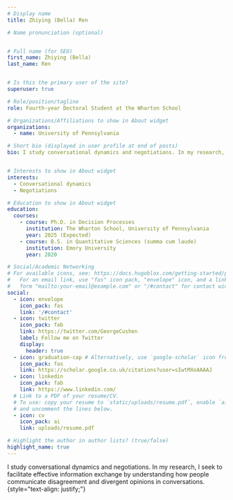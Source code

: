 ```yaml
---
# Display name
title: Zhiying (Bella) Ren

# Name pronunciation (optional)


# Full name (for SEO)
first_name: Zhiying (Bella)
last_name: Ren


# Is this the primary user of the site?
superuser: true

# Role/position/tagline
role: Fourth-year Doctoral Student at the Wharton School

# Organizations/Affiliations to show in About widget
organizations:
  - name: University of Pennsylvania

# Short bio (displayed in user profile at end of posts)
bio: I study conversational dynamics and negotiations. In my research, I seek to facilitate effective information exchange by understanding how people communicate disagreement and divergent opinions in conversations.


# Interests to show in About widget
interests:
  - Conversational dynamics
  - Negotiations

# Education to show in About widget
education:
  courses:
    - course: Ph.D. in Decision Processes 
      institution: The Wharton School, University of Pennsylvania
      year: 2025 (Expected)
    - course: B.S. in Quantitative Sciences (summa cum laude)  
      institution: Emory University
      year: 2020

# Social/Academic Networking
# For available icons, see: https://docs.hugoblox.com/getting-started/page-builder/#icons
#   For an email link, use "fas" icon pack, "envelope" icon, and a link in the
#   form "mailto:your-email@example.com" or "/#contact" for contact widget.
social:
  - icon: envelope
    icon_pack: fas
    link: '/#contact'
  - icon: twitter
    icon_pack: fab
    link: https://twitter.com/GeorgeCushen
    label: Follow me on Twitter
    display:
      header: true
  - icon: graduation-cap # Alternatively, use `google-scholar` icon from `ai` icon pack
    icon_pack: fas
    link: https://scholar.google.co.uk/citations?user=sIwtMXoAAAAJ
  - icon: linkedin
    icon_pack: fab
    link: https://www.linkedin.com/
  # Link to a PDF of your resume/CV.
  # To use: copy your resume to `static/uploads/resume.pdf`, enable `ai` icons in `params.yaml`,
  # and uncomment the lines below.
  - icon: cv
    icon_pack: ai
    link: uploads/resume.pdf

# Highlight the author in author lists? (true/false)
highlight_name: true
---
```


I study conversational dynamics and negotiations. In my research, I seek to facilitate effective information exchange by understanding how people communicate disagreement and divergent opinions in conversations.
{style="text-align: justify;"}
